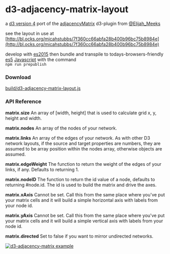 # d3-adjacency-matrix-layout

a [d3 version 4](https://github.com/d3/d3/blob/master/API.md) port of the [adjacencyMatrix](https://github.com/emeeks/d3-plugins/tree/master/adjacencyMatrix) d3-plugin from [@Elijah_Meeks](https://twitter.com/elijah_meeks) 

see the layout in use at [http://bl.ocks.org/micahstubbs/7f360cc66abfa28b400b96bc75b8984e](http://bl.ocks.org/micahstubbs/7f360cc66abfa28b400b96bc75b8984e)  

develop with [es2015](https://babeljs.io/docs/learn-es2015/) then bundle and transpile to todays-browsers-friendly [es5](https://es5.github.io/) [Javascript](https://en.wikipedia.org/wiki/JavaScript) with the command  
`npm run prepublish`  

### Download

[build/d3-adjacency-matrix-layout.js](build/d3-adjacency-matrix-layout.js)

### API Reference

**matrix.size** An array of [width, height] that is used to calculate grid x, y, height and width.

**matrix.nodes** An array of the nodes of your network.

**matrix.links** An array of the edges of your network. As with other D3 network layouts, if the source and target properties are numbers, they are assumed to be array position within the nodes array, otherwise objects are assumed.

**matrix.edgeWeight** The function to return the weight of the edges of your links, if any. Defaults to returning 1.

**matrix.nodeID** The function to return the id value of a node, defaults to returning #node.id. The id is used to build the matrix and drive the axes.

**matrix.xAxis** Cannot be set. Call this from the same place where you've put your matrix cells and it will build a simple horizontal axis with labels from your node id.

**matrix.yAxis** Cannot be set. Call this from the same place where you've put your matrix cells and it will build a simple vertical axis with labels from your node id.

**matrix.directed** Set to false if you want to mirror undirected networks.

[![d3-adjacency-matrix example](http://i.imgur.com/CV7rmFs.png)](http://bl.ocks.org/micahstubbs/7f360cc66abfa28b400b96bc75b8984e)